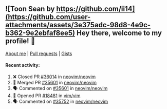 ## ![Toon Sean by https://github.com/ii14](https://github.com/user-attachments/assets/3e375adc-98d8-4e9c-b362-9e2ebfaf8ee5) Hey there, welcome to my profile! 👋

[About me](https://seandewar.github.io/)
 | [Pull requests](https://github.com/search?p=1&q=author%3Aseandewar+is%3Apr)
 | [Gists](https://gist.github.com/seandewar)

#### Recent activity:

<!--START_SECTION:activity-->
1. ❌ Closed PR [#36014](https://github.com/neovim/neovim/pull/36014) in [neovim/neovim](https://github.com/neovim/neovim)
2. 🎉 Merged PR [#35601](https://github.com/neovim/neovim/pull/35601) in [neovim/neovim](https://github.com/neovim/neovim)
3. 🗣 Commented on [#35601](https://github.com/neovim/neovim/pull/35601#issuecomment-3367403935) in [neovim/neovim](https://github.com/neovim/neovim)
4. 💪 Opened PR [#18481](https://github.com/vim/vim/pull/18481) in [vim/vim](https://github.com/vim/vim)
5. 🗣 Commented on [#35752](https://github.com/neovim/neovim/pull/35752#issuecomment-3289536863) in [neovim/neovim](https://github.com/neovim/neovim)
<!--END_SECTION:activity-->
